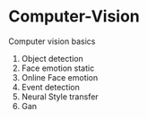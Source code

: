 # Computer-Vision
Computer vision basics
 1. Object detection
 2. Face emotion static
 3. Online Face emotion
 4. Event detection
 5. Neural Style transfer
 6. Gan
